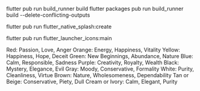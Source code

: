 <!-- Build Run to Generate From Json and To Json -->
flutter pub run build_runner build
flutter packages pub run build_runner build --delete-conflicting-outputs
<!--  :::::::::::::::EXAMPLE::::::::::::::

factory UserModel.fromJson(Map<String, dynamic> json) =>
      _$UserModelFromJson(json);

  Map<String, dynamic> toJson() => _$UserModelToJson(this);
 -->

 <!-- 
    :: When Using nested models ::
    @JsonSerializable(explicitToJson: true) 
  -->

  <!-- 
  ::::::::::CONVERTER::::::::::::::::::
  
class SubjectConverter
    implements JsonConverter<SubjectModel?, Map<String, dynamic>?> {
  const SubjectConverter();

  @override
  SubjectModel? fromJson(Map<String, dynamic>? json) {
    if (json == null) {
      return null;
    }
    return SubjectModel.fromJson(json);
  }

  @override
  Map<String, dynamic>? toJson(SubjectModel? data) {
    if (data == null) {
      return null;
    }
    return data.toJson();
  }
}

   -->

   <!-- 
    TEST UID:
    3222#ADMIN = DCCC#FIRNS
    -->

<!-- Generate Splash Icons  -->
flutter pub run flutter_native_splash:create
<!-- Flutter Launcher Icons  -->
flutter pub run flutter_launcher_icons:main


<!-- Colors with  Meaning -->
Red: Passion, Love, Anger
Orange: Energy, Happiness, Vitality
Yellow: Happiness, Hope, Deceit
Green: New Beginnings, Abundance, Nature
Blue: Calm, Responsible, Sadness
Purple: Creativity, Royalty, Wealth
Black: Mystery, Elegance, Evil
Gray: Moody, Conservative, Formality
White: Purity, Cleanliness, Virtue
Brown: Nature, Wholesomeness, Dependability
Tan or Beige: Conservative, Piety, Dull
Cream or Ivory: Calm, Elegant, Purity